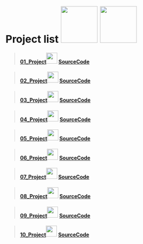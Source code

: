 # Project list <img src="https://cdn-icons-png.flaticon.com/512/1087/1087840.png" width="100px"> <img src="https://cdn-icons.flaticon.com/png/512/2348/premium/2348269.png?token=exp=1641741879~hmac=4a2419048b10bbcba5c5f2eaef41addd" width="100px">

>#### <a href="https://codewithkunal404.github.io/Our-Projects/01-project.html">01_Project</a><img src="https://cdn-icons-png.flaticon.com/512/1087/1087815.png" width="30px"> <a href="https://github.com/codewithkunal404/Our-Projects/blob/main/01-project.html">SourceCode</a> 



>#### <a href="https://codewithkunal404.github.io/Our-Projects/02-project.html">02_Project</a><img src="https://cdn-icons-png.flaticon.com/512/1087/1087815.png" width="30px"> <a href="https://github.com/codewithkunal404/Our-Projects/blob/main/02-project.html">SourceCode</a> 



>#### <a href="https://codewithkunal404.github.io/Our-Projects/03-project.html">03_Project</a><img src="https://cdn-icons-png.flaticon.com/512/1087/1087815.png" width="30px"> <a href="https://github.com/codewithkunal404/Our-Projects/blob/main/03-project.html">SourceCode</a> 


>#### <a href="https://codewithkunal404.github.io/Our-Projects/04-project.html">04_Project</a><img src="https://cdn-icons-png.flaticon.com/512/1087/1087815.png" width="30px"> <a href="https://github.com/codewithkunal404/Our-Projects/blob/main/04-project.html">SourceCode</a> 



>#### <a href="https://codewithkunal404.github.io/Our-Projects/05-project.html">05_Project</a><img src="https://cdn-icons-png.flaticon.com/512/1087/1087815.png" width="30px"> <a href="https://github.com/codewithkunal404/Our-Projects/blob/main/05-project.html">SourceCode</a> 



>#### <a href="https://codewithkunal404.github.io/Our-Projects/06-project.html">06_Project</a><img src="https://cdn-icons-png.flaticon.com/512/1087/1087815.png" width="30px"> <a href="https://github.com/codewithkunal404/Our-Projects/blob/main/06-project.html">SourceCode</a> 



>#### <a href="https://codewithkunal404.github.io/Our-Projects/07-project.html">07_Project</a><img src="https://cdn-icons-png.flaticon.com/512/1087/1087815.png" width="30px"> <a href="https://github.com/codewithkunal404/Our-Projects/blob/main/07-project.html">SourceCode</a> 


>#### <a href="https://codewithkunal404.github.io/Our-Projects/08-project.html">08_Project</a><img src="https://cdn-icons-png.flaticon.com/512/1087/1087815.png" width="30px"> <a href="https://github.com/codewithkunal404/Our-Projects/blob/main/08-project.html">SourceCode</a> 


>#### <a href="https://codewithkunal404.github.io/Our-Projects/09-project.html">09_Project</a><img src="https://cdn-icons-png.flaticon.com/512/1087/1087815.png" width="30px"> <a href="https://github.com/codewithkunal404/Our-Projects/blob/main/09-project.html">SourceCode</a> 


>#### <a href="https://codewithkunal404.github.io/Our-Projects/10-project.html">10_Project</a><img src="https://cdn-icons-png.flaticon.com/512/1087/1087815.png" width="30px"> <a href="https://github.com/codewithkunal404/Our-Projects/blob/main/10-project.html">SourceCode</a> 





